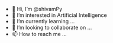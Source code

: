- 👋 Hi, I’m @shivamPy
- 👀 I’m interested in Artificial Intelligence
- 🌱 I’m currently learning ...
- 💞️ I’m looking to collaborate on ...
- 📫 How to reach me ...

<!---
shivamPy/shivamPy is a ✨ special ✨ repository because its `README.md` (this file) appears on your GitHub profile.
You can click the Preview link to take a look at your changes.
--->
